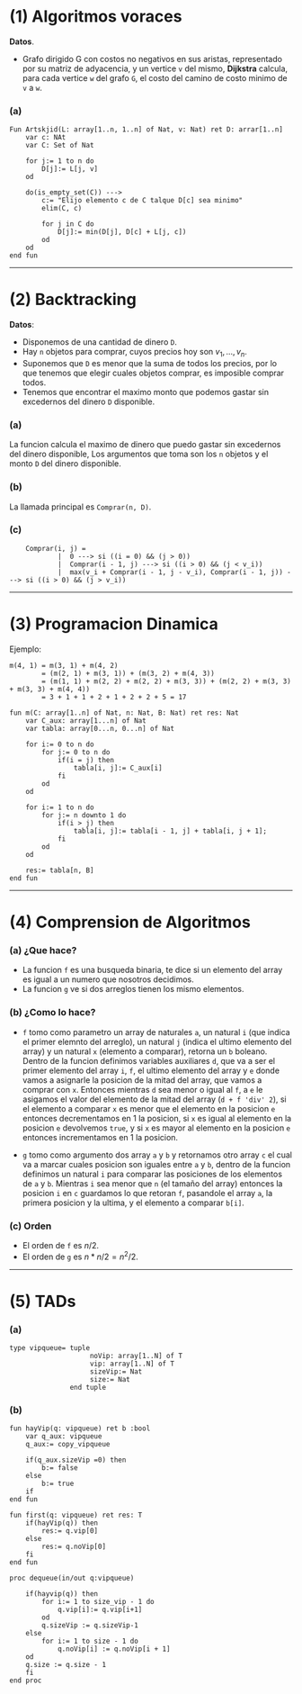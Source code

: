 # (1) Algoritmos voraces

**Datos**.

- Grafo dirigido G con costos no negativos en sus aristas, representado por su matriz de adyacencia, y un vertice `v` del mismo, **Dijkstra** calcula, para cada vertice `w` del grafo `G`, el costo del camino de costo minimo de `v` a `w`.

### (a)

```LenguajeDeLaMateria
Fun Artskjid(L: array[1..n, 1..n] of Nat, v: Nat) ret D: arrar[1..n]
    var c: NAt
    var C: Set of Nat

    for j:= 1 to n do
        D[j]:= L[j, v]
    od

    do(is_empty_set(C)) --->
        c:= "Elijo elemento c de C talque D[c] sea minimo"
        elim(C, c)

        for j in C do
            D[j]:= min(D[j], D[c] + L[j, c]) 
        od
    od
end fun
```

---

# (2) Backtracking

**Datos**:

- Disponemos de una cantidad de dinero `D`.
- Hay `n` objetos para comprar, cuyos precios hoy son $v_1, ..., v_n$.
- Suponemos que `D` es menor que la suma de todos los precios, por lo que tenemos que elegir cuales objetos comprar, es imposible comprar todos.
- Tenemos que encontrar el maximo monto que podemos gastar sin excedernos del dinero `D` disponible.

### (a)

La funcion calcula el maximo de dinero que puedo gastar sin excedernos del dinero disponible, Los argumentos que toma son los `n` objetos y el monto `D` del dinero disponible.

### (b)

La llamada principal es `Comprar(n, D)`.

### (c)

        Comprar(i, j) =
                |  0 ---> si ((i = 0) && (j > 0))
                |  Comprar(i - 1, j) ---> si ((i > 0) && (j < v_i))
                |  max(v_i + Comprar(i - 1, j - v_i), Comprar(i - 1, j)) ---> si ((i > 0) && (j > v_i))

---

# (3) Programacion Dinamica

Ejemplo: 

```
m(4, 1) = m(3, 1) + m(4, 2)
        = (m(2, 1) + m(3, 1)) + (m(3, 2) + m(4, 3))
        = (m(1, 1) + m(2, 2) + m(2, 2) + m(3, 3)) + (m(2, 2) + m(3, 3) + m(3, 3) + m(4, 4))
        = 3 + 1 + 1 + 2 + 1 + 2 + 2 + 5 = 17
```

```LenguajeDeLaMateria
fun m(C: array[1..n] of Nat, n: Nat, B: Nat) ret res: Nat
    var C_aux: array[1...n] of Nat
    var tabla: array[0...n, 0...n] of Nat

    for i:= 0 to n do
        for j:= 0 to n do
            if(i = j) then
                tabla[i, j]:= C_aux[i]
            fi
        od
    od

    for i:= 1 to n do
        for j:= n downto 1 do
            if(i > j) then 
                tabla[i, j]:= tabla[i - 1, j] + tabla[i, j + 1];
            fi
        od
    od

    res:= tabla[n, B]
end fun
```

--- 

# (4) Comprension de Algoritmos

### (a) ¿Que hace?

- La funcion `f` es una busqueda binaria, te dice si un elemento del array es igual a un numero que nosotros decidimos.
- La funcion `g` ve si dos arreglos tienen los mismo elementos.

### (b) ¿Como lo hace?

- `f` tomo como parametro un array de naturales `a`, un natural `i` (que indica el primer elemnto del arreglo), un natural `j` (indica el ultimo elemento del array) y un natural `x` (elemento a comparar), retorna un `b` boleano. Dentro de la funcion definimos variables auxiliares `d`, que va a ser el primer elemento del array `i`, `f`, el ultimo elemento del array y `e` donde vamos a asignarle la posicion de la mitad del array, que vamos a comprar con `x`. Entonces mientras `d` sea menor o igual al `f`, a `e` le asigamos el valor del elemento de la mitad del array (`d + f 'div' 2`), si el elemento a comparar `x` es menor que el elemento en la posicion `e` entonces decrementamos en 1 la posicion, si `x` es igual al elemento en la posicion `e` devolvemos `true`, y si `x` es mayor al elemento en la posicion `e` entonces incrementamos en 1 la posicion.

- `g` tomo como argumento dos array `a` y `b` y retornamos otro array `c` el cual va a marcar cuales posicion son iguales entre `a` y `b`, dentro de la funcion definimos un natural `i` para comparar las posiciones de los elementos de `a` y `b`. Mientras `i` sea menor que `n` (el tamaño del array) entonces la posicion `i` en `c` guardamos lo que retoran `f`, pasandole el array `a`, la primera posicion y la ultima, y el elemento a comparar `b[i]`.

### (c) Orden

- El orden de `f` es $n/2$.
- El orden de `g` es $n * n/2 = n^2/2$.

---

# (5) TADs

### (a)

```
type vipqueue= tuple
                    noVip: array[1..N] of T
                    vip: array[1..N] of T
                    sizeVip:= Nat
                    size:= Nat
               end tuple
```

### (b)

```
fun hayVip(q: vipqueue) ret b :bool
    var q_aux: vipqueue
    q_aux:= copy_vipqueue
    
    if(q_aux.sizeVip =0) then 
        b:= false
    else 
        b:= true
    if
end fun
    
fun first(q: vipqueue) ret res: T
    if(hayVip(q)) then
        res:= q.vip[0]
    else
        res:= q.noVip[0]
    fi
end fun

proc dequeue(in/out q:vipqueue)

    if(hayvip(q)) then
        for i:= 1 to size_vip - 1 do
            q.vip[i]:= q.vip[i+1]
        od
        q.sizeVip := q.sizeVip-1
    else
        for i:= 1 to size - 1 do
            q.noVip[i] := q.noVip[i + 1]
    od
    q.size := q.size - 1
    fi
end proc
```